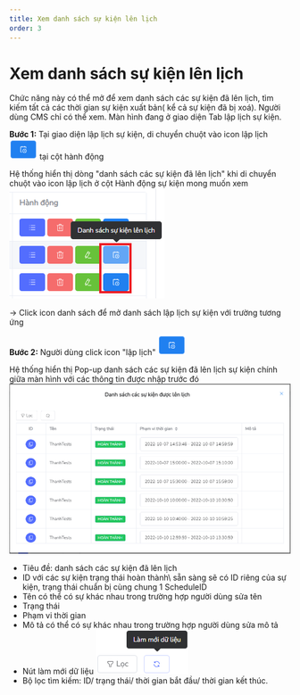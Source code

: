 ```yaml
---
title: Xem danh sách sự kiện lên lịch
order: 3
---
```

# Xem danh sách sự kiện lên lịch
Chức năng này có thể mở để xem danh sách các sự kiện đã lên lịch, tìm kiếm tất cả các thời gian sự kiện xuất bản( kể cả sự kiện đã bị xoá).
 Người dùng CMS chỉ có thể xem.
Màn hình đang ở giao diện Tab lập lịch sự kiện.

 **Bước 1:** Tại giao diện lập lịch sự kiện,
 di chuyển chuột vào icon lập lịch ![](../../images/icon_schedule.png) tại cột hành động

 Hệ thống hiển thị dòng "danh sách các sự kiện đã lên lịch" khi di chuyển chuột vào icon lập lịch ở cột Hành động sự kiện mong muốn xem
![](../../images/Action_Schedule.png)

→ Click icon danh sách để mở danh sách lập lịch sự kiện với trường tương ứng

 **Bước 2:** Người dùng click icon "lập lịch" ![](../../images/icon_schedule.png)

 Hệ thống hiển thị Pop-up danh sách các sự kiện đã lên lịch sự kiện chính giữa màn hình với các thông tin được nhập trước đó ![](../../images/Popup_Schedule_List.png)
 
* Tiêu đề: danh sách các sự kiện đã lên lịch
* ID với các sự kiện trạng thái hoàn thành\ sẵn sàng sẽ có ID riêng của sự kiện, trạng thái chuẩn bị cùng chung 1 ScheduleID
* Tên có thể có sự khác nhau trong trường hợp người dùng sửa tên
* Trạng thái
* Phạm vi thời gian
* Mô tả có thể có sự khác nhau trong trường hợp người dùng sửa mô tả
* Nút làm mới dữ liệu ![](../../images/icon_cache.png)
* Bộ lọc tìm kiếm: ID/ trạng thái/ thời gian bắt đầu/ thời gian kết thúc. 